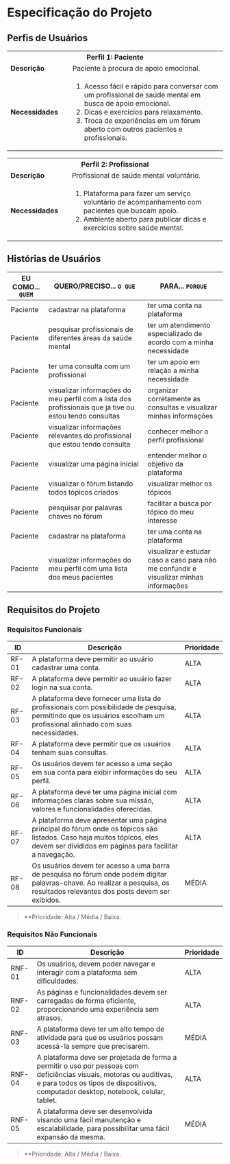 # Especificação do Projeto

## Perfis de Usuários

<table>
	<tbody>
		<tr align=center>
			<th colspan="2">Perfil 1: Paciente</th>
		</tr>
		<tr>
			<td width="150px"><b>Descrição</b></td>
			<td width="600px">Paciente à procura de apoio emocional.</td>
		</tr>
		<tr>
			<td><b>Necessidades</b></td>
			<td>
				<ol>
					<li>Acesso fácil e rápido para conversar com um profissional de saúde mental em busca de apoio emocional.</li>
					<li>Dicas e exercícios para relaxamento.</li>
					<li>Troca de experiências em um fórum aberto com outros pacientes e profissionais.</li>
				<ol>
			</td>
		</tr>
	</tbody>
</table>

<table>
	<tbody>
		<tr align=center>
			<th colspan="2">Perfil 2: Profissional</th>
		</tr>
		<tr>
			<td width="150px"><b>Descrição</b></td>
			<td width="600px">Profissional de saúde mental voluntário.</td>
		</tr>
		<tr>
			<td><b>Necessidades</b></td>
			<td>
				<ol>
					<li>Plataforma para fazer um serviço voluntário de acompanhamento com pacientes que buscam apoio.</li>
					<li>Ambiente aberto para publicar dicas e exercícios sobre saúde mental.</li>
				<ol>
			</td>
		</tr>
	</tbody>
</table>


## Histórias de Usuários

| EU COMO... `QUEM` | QUERO/PRECISO... `O QUE` | PARA... `PORQUE` |
| --- |--- | --- |               
| Paciente | cadastrar na plataforma | ter uma conta na plataforma |
| Paciente | pesquisar profissionais de diferentes áreas da saúde mental | ter um atendimento especializado de acordo com a minha necessidade |
| Paciente | ter uma consulta com um profissional | ter um apoio em relação a minha necessidade |
| Paciente | visualizar informações do meu perfil com a lista dos profissionais que já tive ou estou tendo consultas | organizar corretamente as consultas e visualizar minhas informações |
| Paciente | visualizar informações relevantes do profissional que estou tendo consulta | conhecer melhor o perfil profissional |
| Paciente | visualizar uma página inicial | entender melhor o objetivo da plataforma |
| Paciente | visualizar o fórum listando todos tópicos criados |visualizar melhor os tópicos |
| Paciente | pesquisar por palavras chaves no fórum | facilitar a busca por tópico do meu interesse |
| Paciente | cadastrar na plataforma | ter uma conta na plataforma |
| Paciente | visualizar informações do meu perfil com uma lista dos meus pacientes | visualizar e estudar caso a caso para não me confundir e visualizar minhas informações |


## Requisitos do Projeto

### Requisitos Funcionais

| ID | Descrição | Prioridade |
| --- | --- | --- |
| RF-01 | A plataforma deve permitir ao usuário cadastrar uma conta. | ALTA | 
| RF-02 | A plataforma deve permitir ao usuário fazer login na sua conta.  | ALTA |
| RF-03 |  A plataforma deve fornecer uma lista de profissionais com possibilidade de pesquisa, permitindo que os usuários escolham um profissional alinhado com suas necessidades. | ALTA  |
| RF-04 | A plataforma deve permitir que os usuários tenham suas consultas. | ALTA |
| RF-05 | Os usuários devem ter acesso a uma seção em sua conta para exibir informações do seu perfil. | ALTA  |
| RF-06 | A plataforma deve ter uma página inicial com informações claras sobre sua missão, valores e funcionalidades oferecidas. | ALTA |
| RF-07 | A plataforma deve apresentar uma página principal do fórum onde os tópicos são listados. Caso haja muitos tópicos, eles devem ser divididos em páginas para facilitar a navegação. | ALTA |
| RF-08 | Os usuários devem ter acesso a uma barra de pesquisa no fórum onde podem digitar palavras-chave. Ao realizar a pesquisa, os resultados relevantes dos posts devem ser exibidos. | MÉDIA |

> **Prioridade: Alta / Média / Baixa. 

### Requisitos Não Funcionais

| ID | Descrição | Prioridade |
| --- | --- | --- |
| RNF-01 | Os usuários, devem poder navegar e interagir com a plataforma sem dificuldades. | ALTA | 
| RNF-02 | As páginas e funcionalidades devem ser carregadas de forma eficiente, proporcionando uma experiência sem atrasos. | ALTA | 
| RNF-03 | A plataforma deve ter um alto tempo de atividade para que os usuários possam acessá-la sempre que precisarem. | MÉDIA | 
| RNF-04 | A plataforma deve ser projetada de forma a permitir o uso por pessoas com deficiências visuais, motoras ou auditivas, e para todos os tipos de dispositivos, computador desktop, notebook, celular, tablet. | ALTA| 
| RNF-05 | A plataforma deve ser desenvolvida visando uma fácil manutenção e escalabilidade, para possibilitar uma fácil expansão da mesma. | MÉDIA | 

> **Prioridade: Alta / Média / Baixa. 

